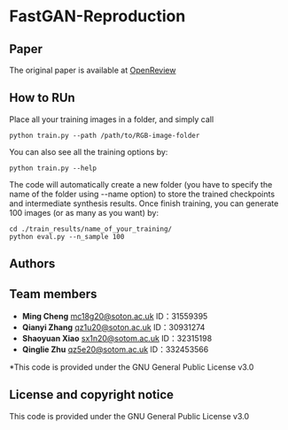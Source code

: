 # FastGAN-Reproduction

## Paper
The original paper is available at [OpenReview](https://openreview.net/forum?id=1Fqg133qRaI)

## How to RUn
Place all your training images in a folder, and simply call
```
python train.py --path /path/to/RGB-image-folder
```
You can also see all the training options by:
```
python train.py --help
```
The code will automatically create a new folder (you have to specify the name of the folder using --name option) to store the trained checkpoints and intermediate synthesis results.
Once finish training, you can generate 100 images (or as many as you want) by:
```
cd ./train_results/name_of_your_training/
python eval.py --n_sample 100 
```

## Authors


## Team members
* **Ming Cheng** [mc18g20@soton.ac.uk]() ID：31559395 
* **Qianyi Zhang** [qz1u20@soton.ac.uk]() ID：30931274 
* **Shaoyuan Xiao** [sx1n20@sotom.ac.uk]() ID：32315198 
* **Qinglie Zhu** [qz5e20@sotom.ac.uk]() ID：332453566  


*This code is provided under the GNU General Public License v3.0
## License and copyright notice
This code is provided under the GNU General Public License v3.0
